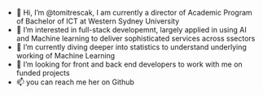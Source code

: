 - 👋 Hi, I’m @tomitrescak, I am currently a director of Academic Program of Bachelor of ICT at Western Sydney University
- 👀 I’m interested in full-stack developemnt, largely applied in using AI and Machine learning to deliver sophisticated services across ssectors
- 🌱 I’m currently diving deeper into statistics to understand underlying working of Machine Learning
- 💞️ I’m looking for front and back end developers to work with me on funded projects
- 📫 you can reach me her on Github

<!---
tomitrescak/tomitrescak is a ✨ special ✨ repository because its `README.md` (this file) appears on your GitHub profile.
You can click the Preview link to take a look at your changes.
--->
